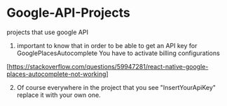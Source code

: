# Google-API-Projects
projects that use google API

1. important to know that in order to be able to get an API key for GooglePlacesAutocomplete
You have to activate billing configurations

[https://stackoverflow.com/questions/59947281/react-native-google-places-autocomplete-not-working]

2. Of course everywhere in the project that you see "InsertYourApiKey" replace it with your own one.
